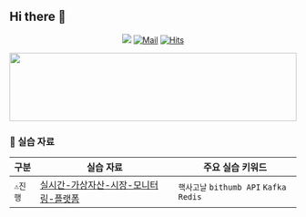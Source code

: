 ## Hi there 👋

<div align=center>

[![](https://img.shields.io/badge/hh.jang-hh.jang-blue)](#)
[![Mail](https://img.shields.io/badge/Gmail-d14836?style=flat-square&logo=Gmail&logoColor=white&link=mailto:hyunho.jang.dev@gmail.com)](mailto:hyunho.jang.dev@gmail.com)
[![Hits](https://hits.seeyoufarm.com/api/count/incr/badge.svg?url=https%3A%2F%2Fgithub.com%2Fhh-jang-kr&count_bg=%2379C83D&title_bg=%23555555&icon=github.svg&icon_color=%23E7E7E7&title=hits&edge_flat=false)](https://hits.seeyoufarm.com)

</div>


<img
  src="https://render.gitanimals.org/lines/hyunolike?pet-id=653917809856902493"
  width="100%"
  height="120"
/>
  

<!--

**Here are some ideas to get you started:**

🙋‍♀️ A short introduction - what is your organization all about?
🌈 Contribution guidelines - how can the community get involved?
👩‍💻 Useful resources - where can the community find your docs? Is there anything else the community should know?
🍿 Fun facts - what does your team eat for breakfast?
🧙 Remember, you can do mighty things with the power of [Markdown](https://docs.github.com/github/writing-on-github/getting-started-with-writing-and-formatting-on-github/basic-writing-and-formatting-syntax)
-->

### 📘 실습 자료
|구분|실습 자료|주요 실습 키워드|
|-|-|-|
|`⚠️진행`|[실시간-가상자산-시장-모니터링-플랫폼](https://github.com/hh-jang-kr/CryptoMarketMonitor)|`핵사고날` `bithumb API` `Kafka` `Redis`|
